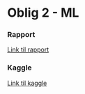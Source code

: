 # Oblig 2 - ML

### Rapport
[Link til rapport](https://hvl365-my.sharepoint.com/:w:/g/personal/600895_stud_hvl_no/EailUzpjlahNv6uigtnEnIgBrORL-n9ZA3bIMGbv9QbVfA?e=qGJqKP)

### Kaggle

[Link til kaggle](https://www.kaggle.com/competitions/house-prices-advanced-regression-techniques/data)
